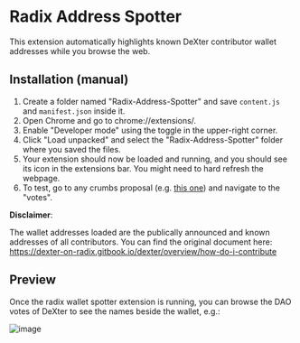 # Radix Address Spotter

This extension automatically highlights known DeXter contributor wallet addresses while you browse the web.

## Installation (manual)

1. Create a folder named "Radix-Address-Spotter" and save `content.js` and `manifest.json` inside it.
2. Open Chrome and go to chrome://extensions/.
3. Enable "Developer mode" using the toggle in the upper-right corner.
4. Click "Load unpacked" and select the "Radix-Address-Spotter" folder where you saved the files.
5. Your extension should now be loaded and running, and you should see its icon in the extensions bar. You might need to hard refresh the webpage.
6. To test, go to any crumbs proposal (e.g. [this one](https://www.crumbsup.io/#proposal?id=f7bf5bcc-dafd-4aa0-8d18-1754f2aa7b46)) and navigate to the "votes".


**Disclaimer**:

The wallet addresses loaded are the publically announced and known addresses of all contributors. You can find the original document here:
https://dexter-on-radix.gitbook.io/dexter/overview/how-do-i-contribute

## Preview

Once the radix wallet spotter extension is running, you can browse the DAO votes of DeXter to see the names beside the wallet, e.g.:

![image](https://github.com/user-attachments/assets/44716f4b-fba6-4d4a-8937-749453cbd1f8)


